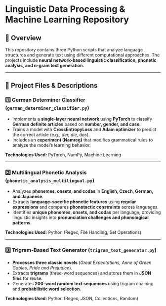 # **Linguistic Data Processing & Machine Learning Repository**  

## 📌 Overview  
This repository contains three Python scripts that analyze language structures and generate text using different computational approaches. The projects include **neural network-based linguistic classification, phonetic analysis, and n-gram text generation.**  

---

## 📂 Project Files & Descriptions  

### 1️⃣ **German Determiner Classifier (`german_determiner_classifier.py`)**  
- Implements a **single-layer neural network** using **PyTorch** to classify **German definite articles** based on **number, gender, and case**.  
- Trains a model with **CrossEntropyLoss** and **Adam optimizer** to predict the correct article (e.g., *der, die, das*).  
- Includes an **experiment (Namreg)** that modifies grammatical rules to analyze the model’s learning behavior.  

**Technologies Used:** PyTorch, NumPy, Machine Learning  

---

### 2️⃣ **Multilingual Phonetic Analysis (`phonetic_analysis_multilingual.py`)**  
- Analyzes **phonemes, onsets, and codas** in **English, Czech, German, and Japanese**.  
- Extracts **language-specific phonetic features** using **regular expressions** and compares **phonotactic constraints** across languages.  
- Identifies **unique phonemes, onsets, and codas** per language, providing linguistic insights into **pronunciation challenges and phonological patterns**.  

**Technologies Used:** Python (Regex, File Handling, Set Operations)  

---

### 3️⃣ **Trigram-Based Text Generator (`trigram_text_generator.py`)**  
- **Processes three classic novels** (*Great Expectations, Anne of Green Gables, Pride and Prejudice*).  
- Extracts **trigrams** (three-word sequences) and stores them in **JSON files** for reuse.  
- Generates **200-word random text sequences** using trigram chaining and **probabilistic word selection**.  

**Technologies Used:** Python (Regex, JSON, Collections, Random)  

